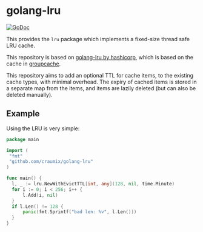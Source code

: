 # golang-lru

[![GoDoc](https://pkg.go.dev/badge/github.com/craumix/golang-lru?status.svg)](https://pkg.go.dev/github.com/craumix/golang-lru?tab=doc)

This provides the `lru` package which implements a fixed-size thread safe LRU cache.

This repository is based on [golang-lru by hashicorp](https://github.com/hashicorp/golang-lru), which is based on the cache in [groupcache](https://github.com/golang/groupcache).

This repository aims to add an optional TTL for cache items, to the existing cache types, with minimal overhead.
The expiry of cached items is stored in a separate map from the items, and items are lazily deleted (but can also be deleted manually).

## Example

Using the LRU is very simple:

```go
package main

import (
 "fmt"
 "github.com/craumix/golang-lru"
)

func main() {
  l, _ := lru.NewWithEvictTTL[int, any](128, nil, time.Minute)
  for i := 0; i < 256; i++ {
      l.Add(i, nil)
  }
  if l.Len() != 128 {
      panic(fmt.Sprintf("bad len: %v", l.Len()))
  }
}
```
